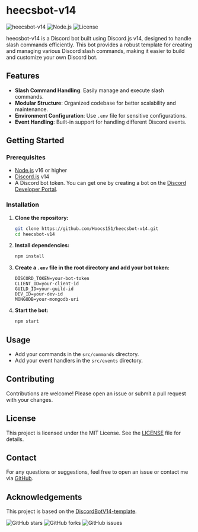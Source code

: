 # heecsbot-v14

![heecsbot-v14](https://img.shields.io/badge/Discord.js-v14-blue)
![Node.js](https://img.shields.io/badge/Node.js-v16%2B-brightgreen)
![License](https://img.shields.io/badge/license-MIT-green)

heecsbot-v14 is a Discord bot built using Discord.js v14, designed to handle slash commands efficiently. This bot provides a robust template for creating and managing various Discord slash commands, making it easier to build and customize your own Discord bot.

## Features

- **Slash Command Handling**: Easily manage and execute slash commands.
- **Modular Structure**: Organized codebase for better scalability and maintenance.
- **Environment Configuration**: Use `.env` file for sensitive configurations.
- **Event Handling**: Built-in support for handling different Discord events.

## Getting Started

### Prerequisites

- [Node.js](https://nodejs.org/) v16 or higher
- [Discord.js](https://discord.js.org/) v14
- A Discord bot token. You can get one by creating a bot on the [Discord Developer Portal](https://discord.com/developers/applications).

### Installation

1. **Clone the repository:**
    ```sh
    git clone https://github.com/Hoocs151/heecsbot-v14.git
    cd heecsbot-v14
    ```

2. **Install dependencies:**
    ```sh
    npm install
    ```

3. **Create a `.env` file in the root directory and add your bot token:**
    ```plaintext
    DISCORD_TOKEN=your-bot-token
    CLIENT_ID=your-client-id
    GUILD_ID=your-guild-id
    DEV_ID=your-dev-id
    MONGODB=your-mongodb-uri
    ```

4. **Start the bot:**
    ```sh
    npm start
    ```

## Usage

- Add your commands in the `src/commands` directory.
- Add your event handlers in the `src/events` directory.

## Contributing

Contributions are welcome! Please open an issue or submit a pull request with your changes.

## License

This project is licensed under the MIT License. See the [LICENSE](LICENSE) file for details.

## Contact

For any questions or suggestions, feel free to open an issue or contact me via [GitHub](https://github.com/Hoocs151).

## Acknowledgements

This project is based on the [DiscordBotV14-template](https://github.com/Kkkermit/DiscordBotV14-template).

![GitHub stars](https://img.shields.io/github/stars/Hoocs151/heecsbot-v14?style=social)
![GitHub forks](https://img.shields.io/github/forks/Hoocs151/heecsbot-v14?style=social)
![GitHub issues](https://img.shields.io/github/issues/Hoocs151/heecsbot-v14)
